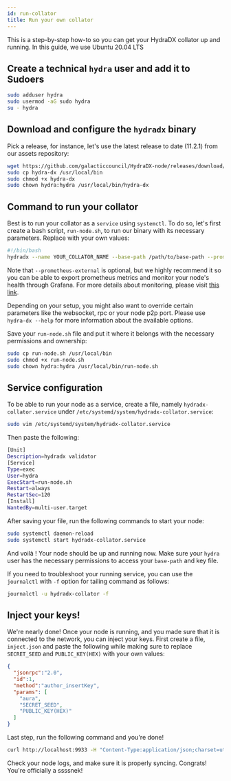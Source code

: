 ```yaml
---
id: run-collator
title: Run your own collator
---
```


This is a step-by-step how-to so you can get your HydraDX collator up and running. In this guide, we use Ubuntu 20.04 LTS

## Create a technical `hydra` user and add it to Sudoers

```bash
sudo adduser hydra
sudo usermod -aG sudo hydra
su - hydra
```

## Download and configure the `hydradx` binary

Pick a release, for instance, let's use the latest release to date (11.2.1) from our assets repository:

```bash
wget https://github.com/galacticcouncil/HydraDX-node/releases/download/v11.2.1/hydra-dx
sudo cp hydra-dx /usr/local/bin
sudo chmod +x hydra-dx
sudo chown hydra:hydra /usr/local/bin/hydra-dx

```

## Command to run your collator

Best is to run your collator as a `service` using `systemctl`. To do so, let's first create a bash script, `run-node.sh`, to run our binary with its necessary parameters. Replace with your own values:

```bash
#!/bin/bash
hydradx --name YOUR_COLLATOR_NAME --base-path /path/to/base-path --prometheus-external --node-key-file ~/.node-config/node-key --collator -- --execution wasm --name YOUR_COLLATOR_NAME --base-path /path/to/base-path --telemetry-url "wss://telemetry.hydradx.io:9000/submit/ 0"
```

Note that `--prometheus-external` is optional, but we highly recommend it so you can be able to export prometheus metrics and monitor your node's health through Grafana. For more details about monitoring, please visit [this link](https://docs.hydradx.io/node_monitoring/).

Depending on your setup, you might also want to override certain parameters like the websocket, rpc or your node p2p port. Please use `hydra-dx --help` for more information about the available options.

Save your `run-node.sh` file and put it where it belongs with the necessary permissions and ownership:

```bash
sudo cp run-node.sh /usr/local/bin
sudo chmod +x run-node.sh
sudo chown hydra:hydra /usr/local/bin/run-node.sh
```

## Service configuration

To be able to run your node as a service, create a file, namely `hydradx-collator.service` under `/etc/systemd/system/hydradx-collator.service`:

```bash
sudo vim /etc/systemd/system/hydradx-collator.service
```

Then paste the following:

```bash
[Unit]
Description=hydradx validator
[Service]
Type=exec
User=hydra
ExecStart=run-node.sh
Restart=always
RestartSec=120
[Install]
WantedBy=multi-user.target
```

After saving your file, run the following commands to start your node:

```bash
sudo systemctl daemon-reload
sudo systemctl start hydradx-collator.service
```

And voilà ! Your node should be up and running now. Make sure your `hydra` user has the necessary permissions to access your `base-path` and key file.

If you need to troubleshoot your running service, you can use the `journalctl` with `-f` option for tailing command as follows:

```bash
journalctl -u hydradx-collator -f 
```

## Inject your keys!

We're nearly done! Once your node is running, and you made sure that it is connected to the network, you can inject your keys. First create a file, `inject.json` and paste the following while making sure to replace `SECRET_SEED` and `PUBLIC_KEY(HEX)` with your own values:

``` json
{
  "jsonrpc":"2.0",
  "id":1,
  "method":"author_insertKey",
  "params": [
    "aura",
    "SECRET_SEED",
    "PUBLIC_KEY(HEX)"
  ]
}
```

Last step, run the following command and you're done!

```bash
curl http://localhost:9933 -H "Content-Type:application/json;charset=utf-8" -d "@./inject.json"
```



Check your node logs, and make sure it is properly syncing. Congrats! You're officially a ssssnek!

